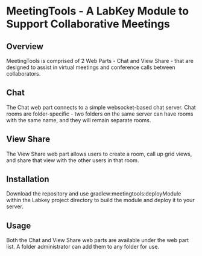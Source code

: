 # MeetingTools - A LabKey Module to Support Collaborative Meetings

## Overview
MeetingTools is comprised of 2 Web Parts - Chat and View Share - that are designed to assist in virtual meetings and conference calls between collaborators.

## Chat
The Chat web part connects to a simple websocket-based chat server. Chat rooms are folder-specific - two folders on the same server can have rooms with the same name, and they will remain separate rooms.

## View Share
The View Share web part allows users to create a room, call up grid views, and share that view with the other users in that room.

## Installation
Download the repository and use gradlew:meetingtools:deployModule within the Labkey project directory to build the module and deploy it to your server.

## Usage
Both the Chat and View Share web parts are available under the web part list. A folder administrator can add them to any folder for use.
